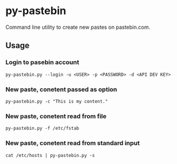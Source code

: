 # py-pastebin
Command line utility to create new pastes on pastebin.com.

## Usage
### Login to pasebin account
```
py-pastebin.py --login -u <USER> -p <PASSWORD> -d <API DEV KEY>
```
### New paste, conetent passed as option
```
py-pastebin.py -c "This is my content."
```
### New paste, conetent read from file
```
py-pastebin.py -f /etc/fstab
```
### New paste, conetent read from standard input
```
cat /etc/hosts | py-pastebin.py -s
```
